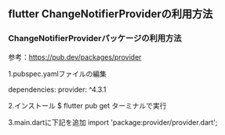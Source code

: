 ## flutter ChangeNotifierProviderの利用方法

### ChangeNotifierProviderパッケージの利用方法

参考：https://pub.dev/packages/provider

1.pubspec.yamlファイルの編集

dependencies:
  provider: ^4.3.1

2.インストール
$ flutter pub get
ターミナルで実行

3.main.dartに下記を追加
import 'package:provider/provider.dart';
